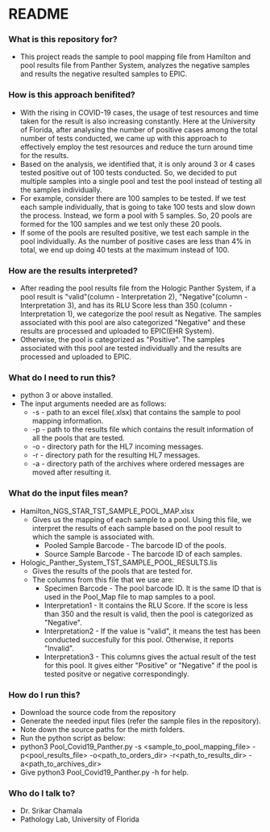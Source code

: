 # README #
### What is this repository for? ###
* This project reads the sample to pool mapping file from Hamilton and pool results file from Panther System, analyzes the negative samples and results the negative resulted samples to EPIC.

### How is this approach benifited? ###
* With the rising in COVID-19 cases, the usage of test resources and time taken for the result is also increasing constantly. Here at the University of Florida, after analysing the number of 
  positive cases among the total number of tests conducted, we came up with this approach to effectively employ the test resources and reduce the turn around time for the results.
* Based on the analysis, we identified that, it is only around 3 or 4 cases tested positive out of 100 tests conducted. So, we decided to put multiple samples into a single pool and test the pool 
  instead of testing all the samples individually.
* For example, consider there are 100 samples to be tested. If we test each sample individually, that is going to take 100 tests and slow down the process. Instead, we form a pool with 5 samples.
  So, 20 pools are formed for the 100 samples and we test only these 20 pools. 
* If some of the pools are resulted positive, we test each sample in the pool individually. As the number of positive cases are less than 4% in total, we end up doing 40 tests at the maximum instead of 100.

### How are the results interpreted? ###
* After reading the pool results file from the Hologic Panther System, if a pool result is "valid"(column - Interpretation 2), "Negative"(column - Interpretation 3), and has its RLU Score less than 350
  (column - Interpretation 1), we categorize the pool result as Negative. The samples associated with this pool are also categorized "Negative" and these results are processed and uploaded to EPIC(EHR System).
* Otherwise, the pool is categorized as "Positive". The samples associated with this pool are tested individually and the results are processed and uploaded to EPIC. 

### What do I need to run this? ###
* python 3 or above installed.
* The input arguments needed are as follows:
	* -s <sample to pool mapping file> - path to an excel file(.xlsx) that contains the sample to pool mapping information.
	* -p <pool results file> - path to the results file which contains the result information of all the pools that are tested.
	* -o <mirth orders directory> - directory path for the HL7 incoming messages.
	* -r <mirth results directory> - directory path for the resulting HL7 messages.
	* -a <mirth archive directory> - directory path of the archives where ordered messages are moved after resulting it.

### What do the input files mean? ###
* Hamilton_NGS_STAR_TST_SAMPLE_POOL_MAP.xlsx
	* Gives us the mapping of each sample to a pool. Using this file, we interpret the results of each sample based on the pool result to which the sample is associated with.
		* Pooled Sample Barcode - The barcode ID of the pools.
		* Source Sample Barcode - The barcode ID of each samples.
* Hologic_Panther_System_TST_SAMPLE_POOL_RESULTS.lis
	* Gives the results of the pools that are tested for.
	* The columns from this file that we use are:
		* Specimen Barcode - The pool barcode ID. It is the same ID that is used in the Pool_Map file to map samples to a pool.
		* Interpretation1 - It contains the RLU Score. If the score is less than 350 and the result is valid, then the pool is categorized as "Negative".
		* Interpretation2 - If the value is "valid", it means the test has been conducted succesfully for this pool. Otherwise, it reports "Invalid".
		* Interpretation3 - This columns gives the actual result of the test for this pool. It gives either "Positive" or "Negative" if the pool is tested positve or negative correspondingly.

### How do I run this? ###

* Download the source code from the repository
* Generate the needed input files (refer the sample files in the repository).
* Note down the source paths for the mirth folders.
* Run the python script as below:
* python3 Pool_Covid19_Panther.py -s <sample_to_pool_mapping_file> -p<pool_results_file> -o<path_to_orders_dir> -r<path_to_results_dir> -a<path_to_archives_dir>
* Give python3 Pool_Covid19_Panther.py -h for help.

### Who do I talk to? ###

* Dr. Srikar Chamala
* Pathology Lab, University of Florida